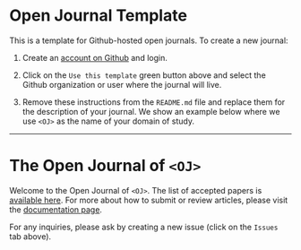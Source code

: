 # Open Journal Template

This is a template for Github-hosted open journals. To create a new 
journal:

 1. Create an [account on Github][gh-account] and login.

 2. Click on the `Use this template` green button above and select the 
    Github organization or user where the journal will live.

 3. Remove these instructions from the `README.md` file and replace 
    them for the description of your journal. We show an example below 
    where we use `<OJ>` as the name of your domain of study.

[gh-account]: https://help.github.com/en/articles/signing-up-for-a-new-github-account

---------

# The Open Journal of `<OJ>`

Welcome to the Open Journal of `<OJ>`. The list of accepted papers is 
[available here](./articles.md). For more about how to submit or 
review articles, please visit the [documentation page](./guide.md).

For any inquiries, please ask by creating a new issue (click on the 
`Issues` tab above).
